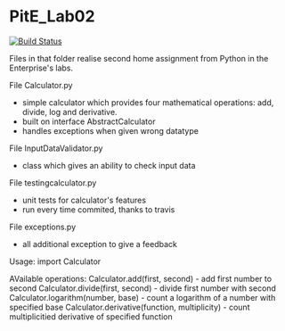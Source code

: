 # PitE_Lab02

[![Build Status](https://travis-ci.org/pawelaugustyn/PitE_Lab02.svg?branch=master)](https://travis-ci.org/pawelaugustyn/PitE_Lab02)

Files in that folder realise second home assignment from Python in the Enterprise's labs.

File Calculator.py
- simple calculator which provides four mathematical operations: add, divide, log and derivative.
- built on interface AbstractCalculator
- handles exceptions when given wrong datatype

File InputDataValidator.py
- class which gives an ability to check input data


File testingcalculator.py
- unit tests for calculator's features
- run every time commited, thanks to travis

File exceptions.py
- all additional exception to give a feedback


Usage:
import Calculator

AVailable operations:
Calculator.add(first, second) - add first number to second
Calculator.divide(first, second) - divide first number with second
Calculator.logarithm(number, base) - count a logarithm of a number with specified base
Calculator.derivative(function, multiplicity) - count multiplicitied derivative of specified function
